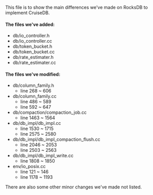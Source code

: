 This file is to show the main differences we've made on RocksDB to implement CruiseDB.

#### The files we've added:
* db/io_controller.h
* db/io_controller.cc
* db/token_bucket.h
* db/token_bucket.cc
* db/rate_estimater.h
* db/rate_estimater.cc

#### The files we've modified:
* db/column_family.h
  * line 268 ~ 606
* db/column_family.cc
  * line 486 ~ 589
  * line 592 ~ 647
* db/compaction/compaction_job.cc
  * line 1463 ~ 1564
* db/db_impl/db_impl.cc
  * line 1530 ~ 1715
  * line 2575 ~ 2580
* db/db_impl/db_impl_compaction_flush.cc
  * line 2046 ~ 2053
  * line 2503 ~ 2563
* db/db_impl/db_impl_write.cc
  * line 1808 ~ 1850
* env/io_posix.cc
  * line 121 ~ 146
  * line 1178 ~ 1193

There are also some other minor changes we've made not listed.